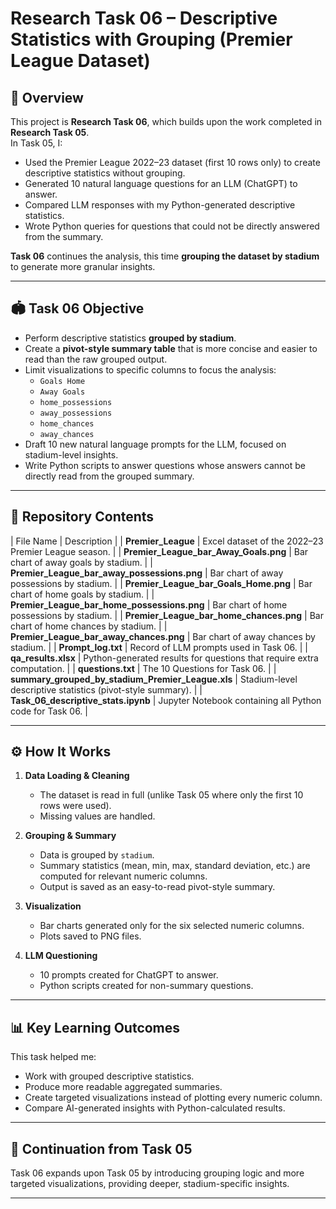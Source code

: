 # Research Task 06 – Descriptive Statistics with Grouping (Premier League Dataset)

## 📌 Overview
This project is **Research Task 06**, which builds upon the work completed in **Research Task 05**.  
In Task 05, I:
- Used the Premier League 2022–23 dataset (first 10 rows only) to create descriptive statistics without grouping.
- Generated 10 natural language questions for an LLM (ChatGPT) to answer.
- Compared LLM responses with my Python-generated descriptive statistics.
- Wrote Python queries for questions that could not be directly answered from the summary.

**Task 06** continues the analysis, this time **grouping the dataset by stadium** to generate more granular insights.

---

## 🏟 Task 06 Objective
- Perform descriptive statistics **grouped by stadium**.
- Create a **pivot-style summary table** that is more concise and easier to read than the raw grouped output.
- Limit visualizations to specific columns to focus the analysis:
  - `Goals Home`
  - `Away Goals`
  - `home_possessions`
  - `away_possessions`
  - `home_chances`
  - `away_chances`
- Draft 10 new natural language prompts for the LLM, focused on stadium-level insights.
- Write Python scripts to answer questions whose answers cannot be directly read from the grouped summary.

---

## 📂 Repository Contents

| File Name                                         | Description                                                                 |
| **Premier_League**                                | Excel dataset of the 2022–23 Premier League season.                         |
| **Premier_League_bar_Away_Goals.png**             | Bar chart of away goals by stadium.                                         |
| **Premier_League_bar_away_possessions.png**       | Bar chart of away possessions by stadium.                                   |
| **Premier_League_bar_Goals_Home.png**             | Bar chart of home goals by stadium.                                         |
| **Premier_League_bar_home_possessions.png**       | Bar chart of home possessions by stadium.                                   |
| **Premier_League_bar_home_chances.png**           | Bar chart of home chances by stadium.                                       |
| **Premier_League_bar_away_chances.png**           | Bar chart of away chances by stadium.                                       |
| **Prompt_log.txt**                                | Record of LLM prompts used in Task 06.                                      |
| **qa_results.xlsx**                               | Python-generated results for questions that require extra computation.      |
| **questions.txt**                                 | The 10 Questions for Task 06.                                               |
| **summary_grouped_by_stadium_Premier_League.xls** | Stadium-level descriptive statistics (pivot-style summary).                 |
| **Task_06_descriptive_stats.ipynb**               | Jupyter Notebook containing all Python code for Task 06.                    |

---

## ⚙️ How It Works
1. **Data Loading & Cleaning**
   - The dataset is read in full (unlike Task 05 where only the first 10 rows were used).
   - Missing values are handled.
   
2. **Grouping & Summary**
   - Data is grouped by `stadium`.
   - Summary statistics (mean, min, max, standard deviation, etc.) are computed for relevant numeric columns.
   - Output is saved as an easy-to-read pivot-style summary.

3. **Visualization**
   - Bar charts generated only for the six selected numeric columns.
   - Plots saved to PNG files.

4. **LLM Questioning**
   - 10 prompts created for ChatGPT to answer.
   - Python scripts created for non-summary questions.

---

## 📊 Key Learning Outcomes
This task helped me:
- Work with grouped descriptive statistics.
- Produce more readable aggregated summaries.
- Create targeted visualizations instead of plotting every numeric column.
- Compare AI-generated insights with Python-calculated results.

---

## 🔗 Continuation from Task 05
Task 06 expands upon Task 05 by introducing grouping logic and more targeted visualizations, providing deeper, stadium-specific insights.

---

